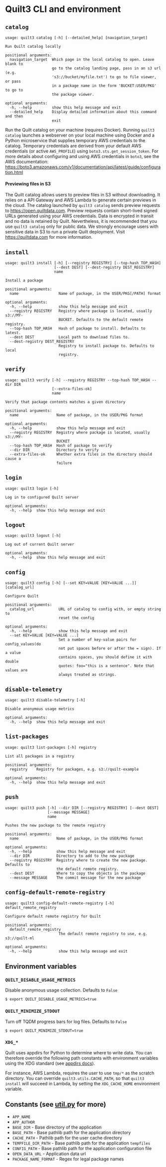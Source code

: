# Quilt3 CLI and environment

## `catalog`
```
usage: quilt3 catalog [-h] [--detailed_help] [navigation_target]

Run Quilt catalog locally

positional arguments:
  navigation_target  Which page in the local catalog to open. Leave blank to
                     go to the catalog landing page, pass in an s3 url (e.g.
                     's3://bucket/myfile.txt') to go to file viewer, or pass
                     in a package name in the form 'BUCKET:USER/PKG' to go to
                     the package viewer.

optional arguments:
  -h, --help         show this help message and exit
  --detailed_help    Display detailed information about this command and then
                     exit
```

Run the Quilt catalog on your machine (requires Docker). Running
`quilt3 catalog` launches a webserver on your local machine using
Docker and a Python microservice that supplies temporary AWS
credentials to the catalog. Temporary credentials are derived from
your default AWS credentials (or active `AWS_PROFILE`) using
`boto3.sts.get_session_token`. For more details about configuring and
using AWS credentials in `boto3`, see the AWS documentation:
https://boto3.amazonaws.com/v1/documentation/api/latest/guide/configuration.html

#### Previewing files in S3
The Quilt catalog allows users to preview files in S3 without
downloading. It relies on a API Gateway and AWS Lambda to generate
certain previews in the cloud. The catalog launched by `quilt3
catalog` sends preview requests to https://open.quiltdata.com. Preview
requests contain short-lived signed URLs generated using your AWS
credentials. Data is encrypted in transit and no data is retained by Quilt.
Nevertheless, it is recommended that you use `quilt3 catalog` only for public data.
We strongly encourage users with
sensitive data in S3 to run a private Quilt deployment. Visit
https://quiltdata.com for more information.

## `install`
```
usage: quilt3 install [-h] [--registry REGISTRY] [--top-hash TOP_HASH]
                      [--dest DEST] [--dest-registry DEST_REGISTRY]
                      name

Install a package

positional arguments:
  name                  Name of package, in the USER/PKG[/PATH] format

optional arguments:
  -h, --help            show this help message and exit
  --registry REGISTRY   Registry where package is located, usually s3://MY-
                        BUCKET. Defaults to the default remote registry.
  --top-hash TOP_HASH   Hash of package to install. Defaults to latest.
  --dest DEST           Local path to download files to.
  --dest-registry DEST_REGISTRY
                        Registry to install package to. Defaults to local
                        registry.
```
## `verify`
```
usage: quilt3 verify [-h] --registry REGISTRY --top-hash TOP_HASH --dir DIR
                     [--extra-files-ok]
                     name

Verify that package contents matches a given directory

positional arguments:
  name                 Name of package, in the USER/PKG format

optional arguments:
  -h, --help           show this help message and exit
  --registry REGISTRY  Registry where package is located, usually s3://MY-
                       BUCKET
  --top-hash TOP_HASH  Hash of package to verify
  --dir DIR            Directory to verify
  --extra-files-ok     Whether extra files in the directory should cause a
                       failure
```
## `login`
```
usage: quilt3 login [-h]

Log in to configured Quilt server

optional arguments:
  -h, --help  show this help message and exit
```
## `logout`
```
usage: quilt3 logout [-h]

Log out of current Quilt server

optional arguments:
  -h, --help  show this help message and exit
```
## `config`
```
usage: quilt3 config [-h] [--set KEY=VALUE [KEY=VALUE ...]] [catalog_url]

Configure Quilt

positional arguments:
  catalog_url           URL of catalog to config with, or empty string to
                        reset the config

optional arguments:
  -h, --help            show this help message and exit
  --set KEY=VALUE [KEY=VALUE ...]
                        Set a number of key-value pairs for config_values(do
                        not put spaces before or after the = sign). If a value
                        contains spaces, you should define it with double
                        quotes: foo="this is a sentence". Note that values are
                        always treated as strings.
```
## `disable-telemetry`
```
usage: quilt3 disable-telemetry [-h]

Disable anonymous usage metrics

optional arguments:
  -h, --help  show this help message and exit
```
## `list-packages`
```
usage: quilt3 list-packages [-h] registry

List all packages in a registry

positional arguments:
  registry    Registry for packages, e.g. s3://quilt-example

optional arguments:
  -h, --help  show this help message and exit
```
## `push`
```
usage: quilt3 push [-h] --dir DIR [--registry REGISTRY] [--dest DEST]
                   [--message MESSAGE]
                   name

Pushes the new package to the remote registry

positional arguments:
  name                 Name of package, in the USER/PKG format

optional arguments:
  -h, --help           show this help message and exit
  --dir DIR            Directory to add to the new package
  --registry REGISTRY  Registry where to create the new package. Defaults to
                       the default remote registry.
  --dest DEST          Where to copy the objects in the package
  --message MESSAGE    The commit message for the new package
```
## `config-default-remote-registry`
```
usage: quilt3 config-default-remote-registry [-h] default_remote_registry

Configure default remote registry for Quilt

positional arguments:
  default_remote_registry
                        The default remote registry to use, e.g. s3://quilt-ml

optional arguments:
  -h, --help            show this help message and exit
```
## Environment variables
### `QUILT_DISABLE_USAGE_METRICS`
Disable anonymous usage collection. Defaults to `False`
```
$ export QUILT_DISABLE_USAGE_METRICS=true
```
### `QUILT_MINIMIZE_STDOUT`
Turn off TQDM progress bars for log files. Defaults to `False`
```
$ export QUILT_MINIMIZE_STDOUT=true
```

### `XDG_*`
Quilt uses appdirs for Python to determine where to write data. You can therefore
override the following path constants with environment variables using the XDG
standard (see [appdirs docs](https://pypi.org/project/appdirs/)).

For instance, AWS Lambda, requires the user to use `tmp/*` as the scratch
directory. You can override `quilt3.utils.CACHE_PATH`, so that `quilt3 install` will succeed
in Lambda, by setting the `XDG_CACHE_HOME` environment variable.


## Constants (see [util.py](https://github.com/quiltdata/quilt/blob/master/api/python/quilt3/util.py) for more)

- `APP_NAME`
- `APP_AUTHOR`
- `BASE_DIR` - Base directory of the application
- `BASE_PATH` - Base pathlib path for the application directory
- `CACHE_PATH` - Pathlib path for the user cache directory
- `TEMPFILE_DIR_PATH` - Base pathlib path for the application `tempfiles`
- `CONFIG_PATH` - Base pathlib path for the application configuration file
- `OPEN_DATA_URL` - Application data url
- `PACKAGE_NAME_FORMAT` - Regex for legal package names
